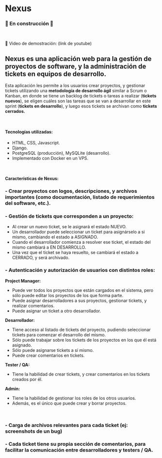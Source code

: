# Nexus
### 🚧 En construcción 🚧
<br>

📼 Video de demostración:
(link de youtube)

## Nexus es una aplicación web para la gestión de proyectos de software, y la administración de tickets en equipos de desarrollo.

Esta aplicación les permite a los usuarios crear proyectos, y gestionar tickets utilizando una <b>metodología de desarrollo ágil</b> similar a Scrum o Kanban, en donde se tiene 
un backlog de tickets o tareas a realizar (<b>tickets nuevos</b>), se eligen cuáles son las tareas que se van a desarrollar en este sprint (<b>tickets en desarrollo</b>), y luego esos tickets se archivan como <b>tickets cerrados.</b>

<br>

#### Tecnologías utilizadas:
- HTML, CSS, Javascript.
- Django.
- PostgreSQL (producción), MySQLite (desarrollo).
- Implementado con Docker en un VPS.

<br>

#### Características de Nexus:
### - Crear proyectos con logos, descripciones, y archivos importantes (como documentación, listado de requerimientos del software, etc.).

### - Gestión de tickets que corresponden a un proyecto:
- Al crear un nuevo ticket, se le asignará el estado NUEVO.
- Un desarrollador puede seleccionar un ticket para asignárselo a si mismo, cambiando el estado a ASIGNADO.
- Cuando el desarrollador comienza a resolver ese ticket, el estado del mismo cambiará a EN DESARROLLO.
- Una vez que el ticket se haya resuelto, se cambiará el estado a CERRADO, y será archivado.

### - Autenticación y autorización de usuarios con distintos roles:

<b>Project Manager:</b>
- Puede ver todos los proyectos que están cargados en el sistema, pero sólo puede editar los proyectos de los que forma parte.
- Puede asignar desarrolladores a sus proyectos, gestionar tickets, y realizar comentarios.
- Puede asignar un ticket a otro desarrollador.

<b>Desarrollador:</b>
- Tiene acceso al listado de tickets del proyecto, pudiendo seleccionar tickets para comenzar el desarrollo del mismo.
- Sólo puede trabajar sobre los tickets de los proyectos en los que él está asignado.
- Sólo puede asignarse tickets a sí mismo.
- Puede crear comentarios en tickets.

<b>Tester / QA:</b>
- Tiene la habilidad de crear tickets, y crear comentarios en los tickets creados por él.

<b>Admin:</b>
- Tiene la habilidad de gestionar los roles de los otros usuarios.
- Además, es el único que puede crear y borrar proyectos.
<br>

### - Carga de archivos relevantes para cada ticket (ej: screenshots de un bug)

### - Cada ticket tiene su propia sección de comentarios, para facilitar la comunicación entre desarrolladores y testers / QA.
